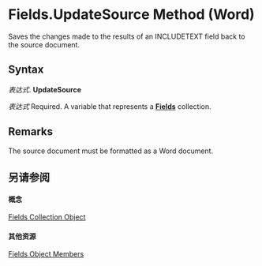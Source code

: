 
# Fields.UpdateSource Method (Word)

Saves the changes made to the results of an INCLUDETEXT field back to the source document.


## Syntax

 _表达式_. **UpdateSource**

 _表达式_ Required. A variable that represents a **[Fields](c79065bb-ba29-22fd-a9d7-90bb10550035.md)** collection.


## Remarks

The source document must be formatted as a Word document.


## 另请参阅


#### 概念


[Fields Collection Object](c79065bb-ba29-22fd-a9d7-90bb10550035.md)
#### 其他资源


[Fields Object Members](http://msdn.microsoft.com/library/b480b07e-2a71-0e3d-113c-962fcd484bd4%28Office.15%29.aspx)
